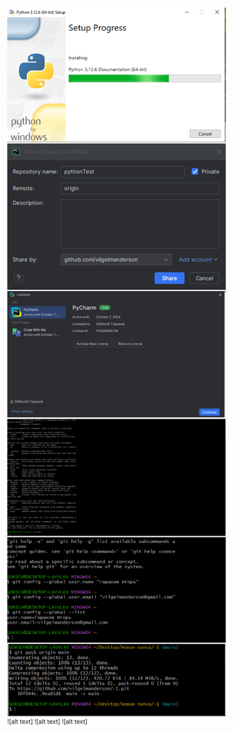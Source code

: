 ![alt text](https://github.com/vilgelmanderson/-1/blob/main/Тема_1/1мок.PNG)
![alt text](https://github.com/vilgelmanderson/-1/blob/main/Тема_1/%3Bkl%3Bk%3Bj.PNG)
![alt text](https://github.com/vilgelmanderson/-1/blob/main/Тема_1/adafsdf.PNG)
![alt text](https://github.com/vilgelmanderson/-1/blob/main/Тема_1/sdfdfwest.PNG)
![alt text](https://github.com/vilgelmanderson/-1/blob/main/Тема_1/weeryeryy.PNG)
![alt text](https://github.com/vilgelmanderson/-1/blob/main/Тема_1/Отправил%20репозиторий.PNG)
![alt text]
![alt text]
![alt text]
